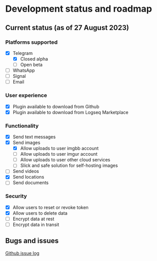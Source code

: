 # Development status and roadmap

## Current status (as of 27 August 2023)

### Platforms supported

- [x] Telegram
    * [x] Closed alpha
    * [ ] Open beta
- [ ] WhatsApp
- [ ] Signal
- [ ] Email

### User experience
- [x] Plugin available to download from Github
- [x] Plugin available to download from Logseq Marketplace

### Functionality

- [x] Send text messages
- [x] Send images
    * [x] Allow uploads to user imgbb account 
    * [ ] Allow uploads to user imgur account
    * [ ] Allow uploads to user other cloud services
    * [ ] Slick and safe solution for self-hosting images
- [ ] Send videos
- [x] Send locations
- [ ] Send documents

### Security

- [x] Allow users to reset or revoke token
- [x] Allow users to delete data
- [ ] Encrypt data at rest
- [ ] Encrypt data in transit

## Bugs and issues

[Github issue log](https://github.com/hankhank10/loglink-server/issues)